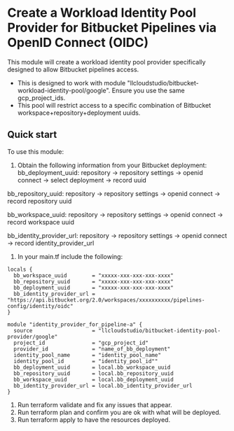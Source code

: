 # Create a Workload Identity Pool Provider for Bitbucket Pipelines via OpenID Connect (OIDC)

This module will create a workload identity pool provider specifically designed to allow Bitbucket pipelines access.
* This is designed to work with module "llcloudstudio/bitbucket-workload-identity-pool/google". Ensure you use the same gcp_project_ids.
* This pool will restrict access to a specific combination of Bitbucket workspace+repository+deployment uuids.


## Quick start

To use this module: 
1. Obtain the following information from your Bitbucket deployment: 
  bb_deployment_uuid:
    repository -> repository settings -> openid connect -> select deployment -> record uuid 

  bb_repository_uuid:
    repository -> repository settings -> openid connect -> record repository uuid

  bb_workspace_uuid:
    repository -> repository settings -> openid connect -> record workspace uuid

  bb_identity_provider_url:
    repository -> repository settings -> openid connect -> record identity_provider_url




1. In your main.tf include the following: 
```
locals {
  bb_workspace_uuid        = "xxxxx-xxx-xxx-xxx-xxxx"
  bb_repository_uuid       = "xxxxx-xxx-xxx-xxx-xxxx"
  bb_deployment_uuid       = "xxxxx-xxx-xxx-xxx-xxxx"
  bb_identity_provider_url = "https://api.bitbucket.org/2.0/workspaces/xxxxxxxxxx/pipelines-config/identity/oidc"
}

module "identity_provider_for_pipeline-a" {
  source                   = "llcloudstudio/bitbucket-identity-pool-provider/google"
  project_id               = "gcp_project_id"
  provider_id              = "name_of_bb_deployment"
  identity_pool_name       = "identity_pool_name"
  identity_pool_id         = "identity_pool_id""
  bb_deployment_uuid       = local.bb_workspace_uuid
  bb_repository_uuid       = local.bb_repository_uuid
  bb_workspace_uuid        = local.bb_deployment_uuid
  bb_identity_provider_url = local.bb_identity_provider_url
}
```
1. Run terraform validate and fix any issues that appear.    
1. Run terraform plan and confirm you are ok with what will be deployed.   
1. Run terraform apply to have the resources deployed.
